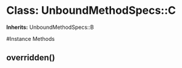 # Class: UnboundMethodSpecs::C
**Inherits:** UnboundMethodSpecs::B
    




#Instance Methods
## overridden() [](#method-i-overridden)

